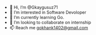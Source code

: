 - 👋 Hi, I’m @Gkaygusuz71
- 👀 I’m interested in Software Devoloper
- 🌱 I’m currently learning Go.
- 💞️ I’m looking to collaborate on internship
- 📫 Reach me gokhank1402@gmail.com

<!---
Gkaygusuz71/Gkaygusuz71 is a ✨ special ✨ repository because its `README.md` (this file) appears on your GitHub profile.
You can click the Preview link to take a look at your changes.
--->
